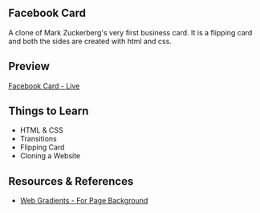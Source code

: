## Facebook Card

A clone of Mark Zuckerberg's very first business card. It is a flipping card and both the sides are created with html and css.

## Preview

[Facebook Card - Live](https://fbcard-dk.netlify.app/)

## Things to Learn

- HTML & CSS
- Transitions
- Flipping Card
- Cloning a Website

## Resources & References

- [Web Gradients - For Page Background](https://webgradients.com/)
